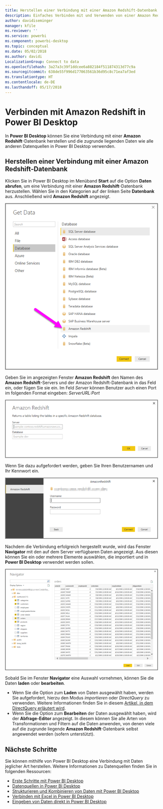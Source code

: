 ```yaml
---
title: Herstellen einer Verbindung mit einer Amazon Redshift-Datenbank in Power BI Desktop
description: Einfaches Verbinden mit und Verwenden von einer Amazon Redshift-Datenbank in Power BI Desktop
author: davidiseminger
manager: kfile
ms.reviewer: ''
ms.service: powerbi
ms.component: powerbi-desktop
ms.topic: conceptual
ms.date: 05/02/2018
ms.author: davidi
LocalizationGroup: Connect to data
ms.openlocfilehash: 3a27a3c39f1ddcee6a882184f511874313d77c9a
ms.sourcegitcommit: 638de55f996d177063561b36d95c8c71ea7af3ed
ms.translationtype: HT
ms.contentlocale: de-DE
ms.lasthandoff: 05/17/2018
---
```

# <a name="connect-to-amazon-redshift-in-power-bi-desktop"></a>Verbinden mit Amazon Redshift in Power BI Desktop
In **Power BI Desktop** können Sie eine Verbindung mit einer **Amazon Redshift**-Datenbank herstellen und die zugrunde liegenden Daten wie alle anderen Datenquellen in Power BI Desktop verwenden.

## <a name="connect-to-an-amazon-redshift-database"></a>Herstellen einer Verbindung mit einer Amazon Redshift-Datenbank
Klicken Sie in Power BI Desktop im Menüband **Start** auf die Option **Daten abrufen**, um eine Verbindung mit einer **Amazon Redshift**-Datenbank herzustellen. Wählen Sie in den Kategorien auf der linken Seite **Datenbank** aus. Anschließend wird **Amazon Redshift** angezeigt.

![](media/desktop-connect-redshift/connect_redshift_3.png)

Geben Sie im angezeigten Fenster **Amazon Redshift** den Namen des **Amazon Redshift**-Servers und der Amazon Redshift-Datenbank in das Feld ein, oder fügen Sie sie ein. Im Feld *Server* können Benutzer auch einen Port im folgenden Format eingeben: *ServerURL:Port*

![](media/desktop-connect-redshift/connect_redshift_4.png)

Wenn Sie dazu aufgefordert werden, geben Sie Ihren Benutzernamen und Ihr Kennwort ein.

![](media/desktop-connect-redshift/connect_redshift_5.png)

Nachdem die Verbindung erfolgreich hergestellt wurde, wird das Fenster **Navigator** mit den auf dem Server verfügbaren Daten angezeigt. Aus diesen können Sie ein oder mehrere Elemente auswählen, die importiert und in **Power BI Desktop** verwendet werden sollen.

![](media/desktop-connect-redshift/connect_redshift_6.png)

Sobald Sie im Fenster **Navigator** eine Auswahl vornehmen, können Sie die Daten **laden** oder **bearbeiten**.

* Wenn Sie die Option zum **Laden** von Daten ausgewählt haben, werden Sie aufgefordert, hierzu den Modus *importieren* oder *DirectQuery* zu verwenden. Weitere Informationen finden Sie in diesem [Artikel, in dem DirectQuery erläutert wird](desktop-use-directquery.md).
* Wenn Sie die Option zum **Bearbeiten** der Daten ausgewählt haben, wird der **Abfrage-Editor** angezeigt. In diesem können Sie alle Arten von Transformationen und Filtern auf die Daten anwenden, von denen viele auf die zugrunde liegende **Amazon Redshift**-Datenbank selbst angewendet werden (sofern unterstützt).

## <a name="next-steps"></a>Nächste Schritte
Sie können mithilfe von Power BI Desktop eine Verbindung mit Daten jeglicher Art herstellen. Weitere Informationen zu Datenquellen finden Sie in folgenden Ressourcen:

* [Erste Schritte mit Power BI Desktop](desktop-getting-started.md)
* [Datenquellen in Power BI Desktop](desktop-data-sources.md)
* [Strukturieren und Kombinieren von Daten mit Power BI Desktop](desktop-shape-and-combine-data.md)
* [Verbinden mit Excel in Power BI Desktop](desktop-connect-excel.md)   
* [Eingeben von Daten direkt in Power BI Desktop](desktop-enter-data-directly-into-desktop.md)   

